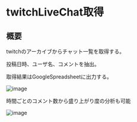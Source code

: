 # twitchLiveChat取得

## 概要

twitchのアーカイブからチャット一覧を取得する。

投稿日時、ユーザ名、コメントを抽出。

取得結果はGoogleSpreadsheetに出力する。

![image](https://github.com/thistle0420/twitch-livechat/assets/85113388/69877a71-dc83-46d6-bd09-f540f62dad08)

時間ごとのコメント数から盛り上がり度の分析も可能

![image](https://github.com/thistle0420/twitch-livechat/assets/85113388/41b22f80-449f-4c76-afc9-71c02b3bd062)
